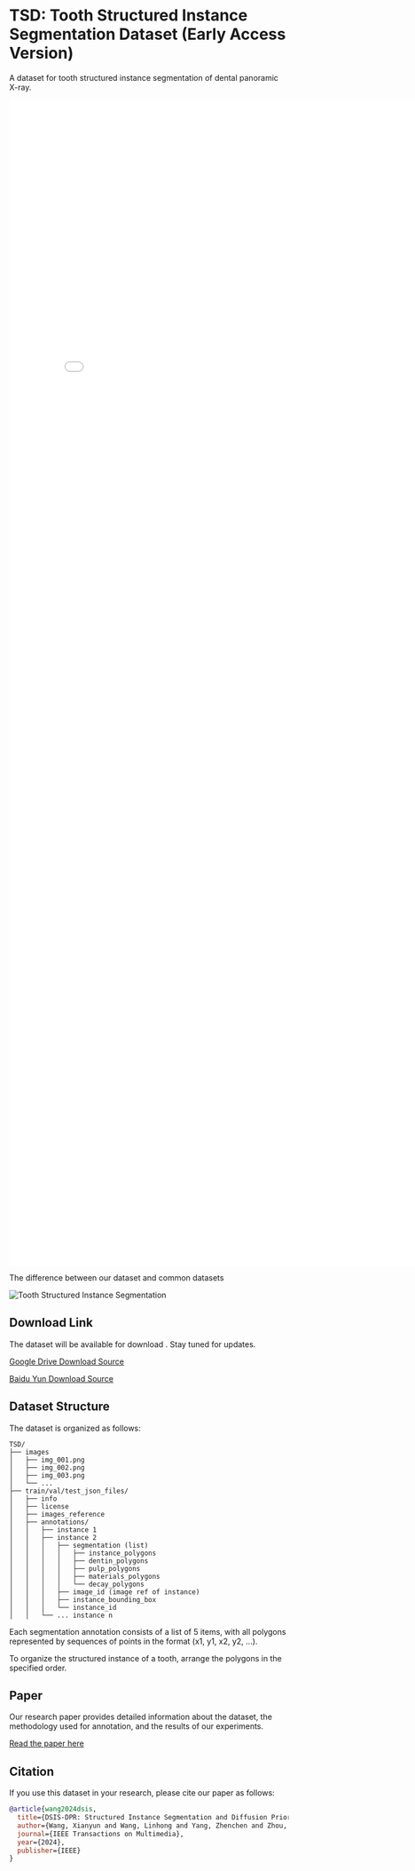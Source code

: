 # TSD: Tooth Structured Instance Segmentation Dataset (Early Access Version)

A dataset for tooth structured instance segmentation of dental panoramic X-ray.

<embed src="path/to/your/file.pdf" width="800px" height="2100px" />

The difference between our dataset and common datasets

![Tooth Structured Instance Segmentation](dsis-dpr.gif)

## Download Link

The dataset will be available for download . Stay tuned for updates.

[Google Drive Download Source](https://drive.google.com/file/d/1TSxERnUNkguPM3cPqBvzEqXFCjGtXt7E/view?usp=drive_link)

[Baidu Yun Download Source](https://pan.baidu.com/s/1BizJp9d7DAio3sHYpaNGfA?pwd=piat)

## Dataset Structure

The dataset is organized as follows:

```
TSD/
├── images
│   ├── img_001.png
│   ├── img_002.png
│   ├── img_003.png
│   └── ...
├── train/val/test_json_files/
│   ├── info
│   ├── license
│   ├── images_reference
│   ├── annotations/
│   │   ├── instance 1
│   │   ├── instance 2
│   │   │   ├── segmentation (list)
│   │   │   │   ├── instance_polygons
│   │   │   │   ├── dentin_polygons
│   │   │   │   ├── pulp_polygons
│   │   │   │   ├── materials_polygons
│   │   │   │   └── decay_polygons
│   │   │   ├── image_id (image ref of instance)
│   │   │   ├── instance_bounding_box
│   │   │   └── instance_id
│   │   └── ... instance n
```
Each segmentation annotation consists of a list of 5 items, with all polygons represented by sequences of points in the format (x1, y1, x2, y2, ...). 

To organize the structured instance of a tooth, arrange the polygons in the specified order.

## Paper

Our research paper provides detailed information about the dataset, the methodology used for annotation, and the results of our experiments.

[Read the paper here](https://ieeexplore.ieee.org/abstract/document/10520935/)

## Citation

If you use this dataset in your research, please cite our paper as follows:

```bibtex
@article{wang2024dsis,
  title={DSIS-DPR: Structured Instance Segmentation and Diffusion Prior Refinement for Dental Anatomy Learning},
  author={Wang, Xianyun and Wang, Linhong and Yang, Zhenchen and Zhou, Jiacong and Zheng, Yuchen and Chen, Feng and Hong, Richang and Yu, Jun and Yang, Fan},
  journal={IEEE Transactions on Multimedia},
  year={2024},
  publisher={IEEE}
}
